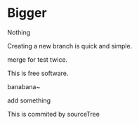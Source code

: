 # Bigger
Nothing

Creating a new branch is quick and simple.

merge for test twice.


This is free software.

banabana~

add something

This is commited by sourceTree
